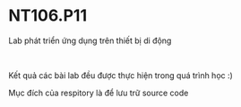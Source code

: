 # NT106.P11

Lab phát triển ứng dụng trên thiết bị di động

&nbsp;

Kết quả các bài lab đều được thực hiện trong quá trình học :)

Mục đích của respitory là để lưu trữ source code

